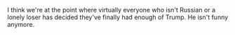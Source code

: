 I think we're at the point where virtually everyone who isn't Russian or a lonely loser has decided they've finally had enough of Trump. He isn't funny anymore.
